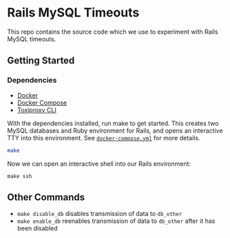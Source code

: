 # Rails MySQL Timeouts

This repo contains the source code which we use to experiment with Rails MySQL timeouts.

## Getting Started

### Dependencies

- [Docker](https://docs.docker.com/engine/installation/)
- [Docker Compose](https://docs.docker.com/compose/install/)
- [Toxiproxy CLI](https://github.com/Shopify/toxiproxy)


With the dependencies installed, run make to get started. This creates two MySQL databases and Ruby environment for Rails, and opens an interactive TTY into this environment. See [`docker-compose.yml`](docker-compose.yml) for more details.


```bash
make
```

Now we can open an interactive shell into our Rails environment:

```
make ssh
```

## Other Commands

- `make disable_db` disables transmission of data to `db_other`
- `make enable_db` reenables transmission of data to `db_other` after it has been disabled
